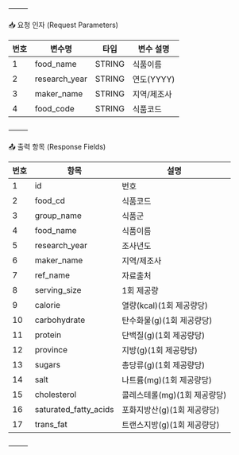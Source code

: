 ⸻

📥 요청 인자 (Request Parameters)

| 번호 | 변수명          | 타입   | 변수 설명       |
|------|------------------|--------|------------------|
| 1    | food_name        | STRING | 식품이름         |
| 2    | research_year    | STRING | 연도(YYYY)       |
| 3    | maker_name       | STRING | 지역/제조사      |
| 4    | food_code        | STRING | 식품코드         |

⸻

📤 출력 항목 (Response Fields)

| 번호 | 항목                    | 설명                             |
|------|-------------------------|----------------------------------|
| 1    | id                      | 번호                             |
| 2    | food_cd                 | 식품코드                         |
| 3    | group_name              | 식품군                           |
| 4    | food_name               | 식품이름                         |
| 5    | research_year           | 조사년도                         |
| 6    | maker_name              | 지역/제조사                      |
| 7    | ref_name                | 자료출처                         |
| 8    | serving_size            | 1회 제공량                        |
| 9    | calorie                 | 열량(kcal)(1회 제공량당)         |
| 10   | carbohydrate            | 탄수화물(g)(1회 제공량당)        |
| 11   | protein                 | 단백질(g)(1회 제공량당)          |
| 12   | province                | 지방(g)(1회 제공량당)            |
| 13   | sugars                  | 총당류(g)(1회 제공량당)          |
| 14   | salt                    | 나트륨(mg)(1회 제공량당)         |
| 15   | cholesterol             | 콜레스테롤(mg)(1회 제공량당)     |
| 16   | saturated_fatty_acids   | 포화지방산(g)(1회 제공량당)      |
| 17   | trans_fat              | 트랜스지방(g)(1회 제공량당)      |


⸻
